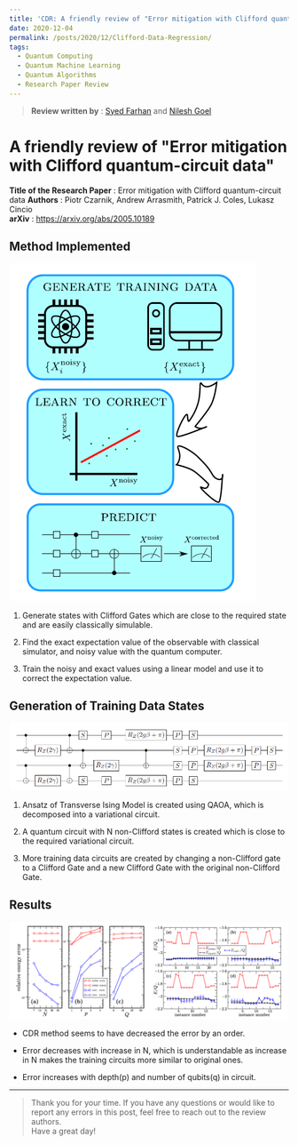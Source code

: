 ```yaml
---
title: 'CDR: A friendly review of "Error mitigation with Clifford quantum-circuit data"'
date: 2020-12-04
permalink: /posts/2020/12/Clifford-Data-Regression/
tags:
  - Quantum Computing
  - Quantum Machine Learning
  - Quantum Algorithms
  - Research Paper Review
---
```


> **Review written by** : [Syed Farhan](https://www.linkedin.com/in/syedfarhanahmad/) and [Nilesh Goel](https://www.linkedin.com/in/nilesh-goel/)  

# A friendly review of "Error mitigation with Clifford quantum-circuit data"

**Title of the Research Paper** : Error mitigation with Clifford quantum-circuit data
**Authors** : Piotr Czarnik, Andrew Arrasmith, Patrick J. Coles, Lukasz Cincio  
**arXiv** : https://arxiv.org/abs/2005.10189  


## Method Implemented

![Method implemented](https://raw.githubusercontent.com/born-2learn/born-2learn.github.io/master/_posts/images/cdr/method-implementation.png)  

1. Generate states with Clifford Gates which are close to the required state and are easily classically simulable.
   
2. Find the exact expectation value of the observable with classical simulator, and noisy value with the quantum computer.
   
3. Train the noisy and exact values using a linear model and use it to correct the expectation value.

## Generation of Training Data States

![circuit](https://raw.githubusercontent.com/born-2learn/born-2learn.github.io/master/_posts/images/cdr/circuit.png)  

1. Ansatz of Transverse Ising Model is created using QAOA,
which is decomposed into a variational circuit.

2. A quantum circuit with N non-Clifford states is created which
is close to the required variational circuit.

3. More training data circuits are created by changing a
non-Clifford gate to a Clifford Gate and a new Clifford Gate
with the original non-Clifford Gate.  

## Results

![results](https://raw.githubusercontent.com/born-2learn/born-2learn.github.io/master/_posts/images/cdr/results.png)  

- CDR method seems to have decreased the
error by an order.

- Error decreases with increase in N, which is
understandable as increase in N makes the
training circuits more similar to original ones.

- Error increases with depth(p) and number of
qubits(q) in circuit.

---
> Thank you for your time. If you have any questions or would like to report any errors in this post, feel free to reach out to the review authors.  
> Have a great day!

